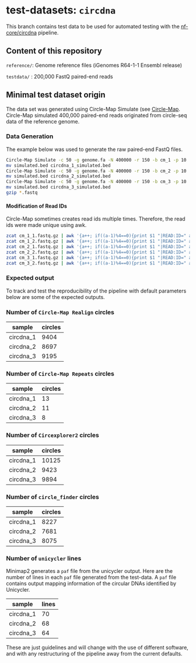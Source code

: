 # test-datasets: `circdna`

This branch contains test data to be used for automated testing with the [nf-core/circdna](https://github.com/nf-core/circdna) pipeline.

## Content of this repository

`reference/`: Genome reference files (iGenomes R64-1-1 Ensembl release)

`testdata/` : 200,000 FastQ paired-end reads

## Minimal test dataset origin
The data set was generated using Circle-Map Simulate (see [Circle-Map](https://github.com/iprada/Circle-Map). Circle-Map simulated 400,000 paired-end reads originated from circle-seq data of the reference genome.

### Data Generation

The example below was used to generate the raw paired-end FastQ files.

``` bash
Circle-Map Simulate -c 50 -g genome.fa -N 400000 -r 150 -b cm_1 -p 10
mv simulated.bed circdna_1_simulated.bed
Circle-Map Simulate -c 50 -g genome.fa -N 400000 -r 150 -b cm_2 -p 10
mv simulated.bed circdna_2_simulated.bed
Circle-Map Simulate -c 50 -g genome.fa -N 400000 -r 150 -b cm_3 -p 10
mv simulated.bed circdna_3_simulated.bed
gzip *.fastq
```

#### Modification of Read IDs

Circle-Map sometimes creates read ids multiple times. Therefore, the read ids were made unique using awk.

``` bash
zcat cm_1_1.fastq.gz | awk '{a++; if((a-1)%4==0){print $1 "|READ:ID=" a } else if(a==1){print $1 "|" a} else {print $0}}' | gzip > circdna_1_R1.fastq.gz
zcat cm_1_2.fastq.gz | awk '{a++; if((a-1)%4==0){print $1 "|READ:ID=" a } else if(a==1){print $1 "|" a} else {print $0}}' | gzip > circdna_1_R2.fastq.gz
zcat cm_2_1.fastq.gz | awk '{a++; if((a-1)%4==0){print $1 "|READ:ID=" a } else if(a==1){print $1 "|" a} else {print $0}}' | gzip > circdna_2_R1.fastq.gz
zcat cm_2_2.fastq.gz | awk '{a++; if((a-1)%4==0){print $1 "|READ:ID=" a } else if(a==1){print $1 "|" a} else {print $0}}' | gzip > circdna_2_R2.fastq.gz
zcat cm_3_1.fastq.gz | awk '{a++; if((a-1)%4==0){print $1 "|READ:ID=" a } else if(a==1){print $1 "|" a} else {print $0}}' | gzip > circdna_3_R1.fastq.gz
zcat cm_3_2.fastq.gz | awk '{a++; if((a-1)%4==0){print $1 "|READ:ID=" a } else if(a==1){print $1 "|" a} else {print $0}}' | gzip > circdna_3_R2.fastq.gz
```

### Expected output

To track and test the reproducibility of the pipeline with default parameters below are some of the expected outputs.

### Number of `Circle-Map Realign` circles

| sample	              | circles	|
|-----------------------|-------|
| circdna_1	| 9404	  |
| circdna_2	| 8697	  |
| circdna_3	| 9195	  |

### Number of `Circle-Map Repeats` circles

| sample	              | circles	|
|-----------------------|-------|
| circdna_1	| 13	  |
| circdna_2	| 11	  |
| circdna_3	| 8	  |

### Number of `Circexplorer2` circles

| sample	              | circles	|
|-----------------------|-------|
| circdna_1	| 10125	  |
| circdna_2	| 9423	  |
| circdna_3	| 9894	  |

### Number of `circle_finder` circles

| sample	              | circles	|
|-----------------------|-------|
| circdna_1	| 8227	  |
| circdna_2	| 7681	  |
| circdna_3	| 8075	  |

### Number of `unicycler` lines

Minimap2 generates a `paf` file from the unicycler output. Here are the number of lines in each `paf` file generated from the test-data. A `paf` file contains output mapping information of the circular DNAs identified by Unicycler.

| sample	              | lines	|
|-----------------------|-------|
| circdna_1	| 70	  |
| circdna_2	| 68	  |
| circdna_3	| 64	  |

These are just guidelines and will change with the use of different software, and with any restructuring of the pipeline away from the current defaults.

